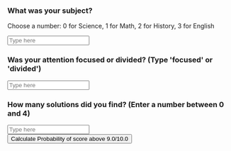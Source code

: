 ### What was your subject?
Choose a number: 0 for Science, 1 for Math, 2 for History, 3 for English

<input type="text" id="subjectInput" placeholder="Type here">

### Was your attention focused or divided? (Type 'focused' or 'divided')
<input type="text" id="attentionInput" placeholder="Type here">

### How many solutions did you find? (Enter a number between 0 and 4)
<input type="text" id="solutionsInput" placeholder="Type here">

<div>
  <button onclick="calculateProbability()">Calculate Probability of score above 9.0/10.0</button>
</div>

<script>
  function calculateProbability() {
    var subject = document.getElementById("subjectInput").value;
    var attention = document.getElementById("attentionInput").value;
    var solutions = document.getElementById("solutionsInput").value;
    
    <!-- JavaScript code -->
    <script>
      function calculateProbability() {
        var subject = document.getElementById("subjectInput").value;
        var solutions = document.getElementById("solutionsInput").value;

        fetch('/predict_probability', {
          method: 'POST',
          headers: {
            'Content-Type': 'application/json',
          },
          body: JSON.stringify({
            subject: subject,
            solutions: solutions
          })
        })
        .then(response => response.json())
        .then(data => {
          alert("Probability of getting a score above 9.0: " + data.probability.toFixed(2) + "%");
        })
        .catch(error => {
          console.error('Error:', error);
        });
      }
    </script>
</body>
</html>
